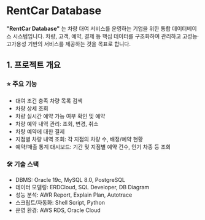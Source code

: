 # RentCar Database

**"RentCar Database"** 는 차량 대여 서비스를 운영하는 기업을 위한 통합 데이터베이스 시스템입니다.
차량, 고객, 예약, 결제 등 핵심 데이터를 구조화하여 관리하고 고성능·고가용성 기반의 서비스를 제공하는 것을 목표로 합니다.

## 1. 프로젝트 개요

### ⭐️ 주요 기능
- 대여 조건 충족 차량 목록 검색
- 차량 상세 조회
- 차량 실시간 예약 가능 여부 확인 및 예약
- 차량 예약 내역 관리: 조회, 변경, 취소
- 차량 예약에 대한 결제
- 지점별 차량 내역 조회: 각 지점의 차량 수, 배정/예약 현황
- 예약/매출 통계 대시보드: 기간 및 지점별 예약 건수, 인기 차종 등 조회

### 🛠️ 기술 스택
- DBMS: Oracle 19c, MySQL 8.0, PostgreSQL
- 데이터 모델링: ERDCloud, SQL Developer, DB Diagram
- 성능 분석: AWR Report, Explain Plan, Autotrace
- 스크립트/자동화: Shell Script, Python
- 운영 환경: AWS RDS, Oracle Cloud